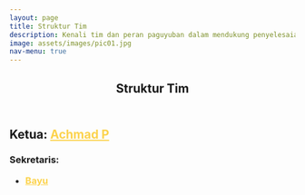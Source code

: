 ```yaml
---
layout: page
title: Struktur Tim
description: Kenali tim dan peran paguyuban dalam mendukung penyelesaian masalah.
image: assets/images/pic01.jpg
nav-menu: true
---
```


<!-- Main -->
<div id="main" class="alt">

<!-- One -->
<section id="one">
	<div class="inner">
		<header class="major">
			<h1>Struktur Tim</h1>
		</header>

<!-- Content -->
<h2 id="content">Ketua: <a href="https://t.me/Achmad_Pitoyo" style="color: #FCD34D;">Achmad P</a></h2>
<h3 id="content">Sekretaris: 
	<ul>
		<li><a href="https://t.me/https://t.me/hyunjinnn19" style="color: #FCD34D;">Bayu</a></li>
	</ul>
</h3>